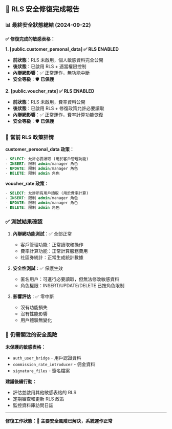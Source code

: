 ## 🎉 **RLS 安全修復完成報告**

### 📊 **最終安全狀態總結** (2024-09-22)

**✅ 修復完成的敏感表格：**

**1. [public.customer_personal_data] ✅ RLS ENABLED**
- **前狀態**：RLS 未啟用，個人敏感資料完全公開
- **後狀態**：已啟用 RLS + 適當權限控制
- **內聯網影響**：✅ 正常運作，無功能中斷
- **安全等級**：🛡️ **已保護**

**2. [public.voucher_rate] ✅ RLS ENABLED**  
- **前狀態**：RLS 未啟用，費率資料公開
- **後狀態**：已啟用 RLS + 修復政策允許必要讀取
- **內聯網影響**：✅ 正常運作，費率計算功能恢復
- **安全等級**：🛡️ **已保護**

### 🔐 **當前 RLS 政策詳情**

**customer_personal_data 政策：**
```sql
- SELECT: 允許必要讀取 (用於客戶管理功能)
- INSERT: 限制 admin/manager 角色
- UPDATE: 限制 admin/manager 角色  
- DELETE: 限制 admin 角色
```

**voucher_rate 政策：**
```sql
- SELECT: 允許所有用戶讀取 (用於費率計算)
- INSERT: 限制 admin/manager 角色
- UPDATE: 限制 admin/manager 角色
- DELETE: 限制 admin 角色
```

### ✅ **測試結果確認**

1. **內聯網功能測試**：✅ 全部正常
   - 客戶管理功能：正常讀取和操作
   - 費率計算功能：正常計算服務費用
   - 社區券統計：正常生成統計數據

2. **安全性測試**：✅ 保護生效
   - 匿名用戶：可進行必要讀取，但無法修改敏感資料
   - 角色權限：INSERT/UPDATE/DELETE 已按角色限制

3. **影響評估**：✅ 零中斷
   - 沒有功能損失
   - 沒有性能影響
   - 用戶體驗無變化

### 🚨 **仍需關注的安全風險**

**未保護的敏感表格：**
- `auth_user_bridge` - 用戶認證資料
- `commission_rate_introducer` - 佣金資料  
- `signature_files` - 簽名檔案

**建議後續行動：**
- 評估並啟用其他敏感表格的 RLS
- 定期審查和更新 RLS 政策
- 監控資料庫訪問日誌

---
**修復工作狀態：🎯 主要安全風險已解決，系統運作正常**